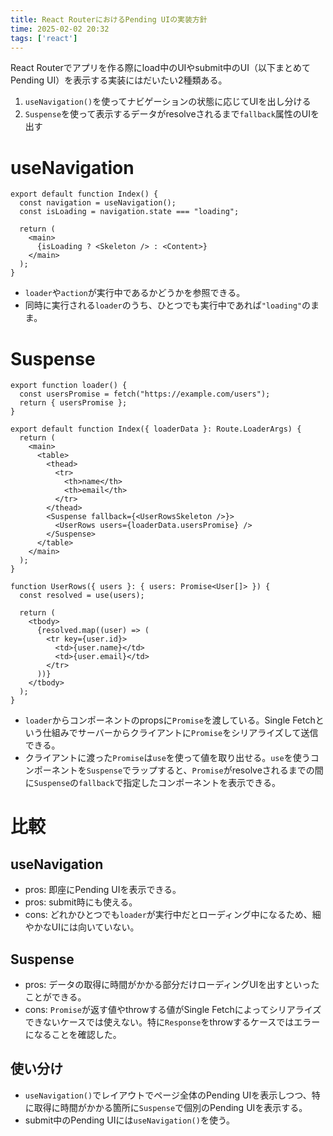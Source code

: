 ```yaml
---
title: React RouterにおけるPending UIの実装方針
time: 2025-02-02 20:32
tags: ['react']
---
```


React Routerでアプリを作る際にload中のUIやsubmit中のUI（以下まとめてPending UI）を表示する実装にはだいたい2種類ある。

1. `useNavigation()`を使ってナビゲーションの状態に応じてUIを出し分ける
1. `Suspense`を使って表示するデータがresolveされるまで`fallback`属性のUIを出す

# useNavigation

```tsx
export default function Index() {
  const navigation = useNavigation();
  const isLoading = navigation.state === "loading";

  return (
    <main>
      {isLoading ? <Skeleton /> : <Content>}
    </main>
  );
}
```

- `loader`や`action`が実行中であるかどうかを参照できる。
- 同時に実行される`loader`のうち、ひとつでも実行中であれば`"loading"`のまま。

# Suspense

```tsx
export function loader() {
  const usersPromise = fetch("https://example.com/users");
  return { usersPromise };
}

export default function Index({ loaderData }: Route.LoaderArgs) {
  return (
    <main>
      <table>
        <thead>
          <tr>
            <th>name</th>
            <th>email</th>
          </tr>
        </thead>
        <Suspense fallback={<UserRowsSkeleton />}>
          <UserRows users={loaderData.usersPromise} />
        </Suspense>
      </table>
    </main>
  );
}

function UserRows({ users }: { users: Promise<User[]> }) {
  const resolved = use(users);

  return (
    <tbody>
      {resolved.map((user) => (
        <tr key={user.id}>
          <td>{user.name}</td>
          <td>{user.email}</td>
        </tr>
      ))}
    </tbody>
  );
}
```

- `loader`からコンポーネントのpropsに`Promise`を渡している。Single Fetchという仕組みでサーバーからクライアントに`Promise`をシリアライズして送信できる。
- クライアントに渡った`Promise`は`use`を使って値を取り出せる。`use`を使うコンポーネントを`Suspense`でラップすると、`Promise`がresolveされるまでの間に`Suspense`の`fallback`で指定したコンポーネントを表示できる。

# 比較

## useNavigation

- pros: 即座にPending UIを表示できる。
- pros: submit時にも使える。
- cons: どれかひとつでも`loader`が実行中だとローディング中になるため、細やかなUIには向いていない。

## Suspense

- pros: データの取得に時間がかかる部分だけローディングUIを出すといったことができる。
- cons: `Promise`が返す値やthrowする値がSingle Fetchによってシリアライズできないケースでは使えない。特に`Response`をthrowするケースではエラーになることを確認した。

## 使い分け
- `useNavigation()`でレイアウトでページ全体のPending UIを表示しつつ、特に取得に時間がかかる箇所に`Suspense`で個別のPending UIを表示する。
- submit中のPending UIには`useNavigation()`を使う。
